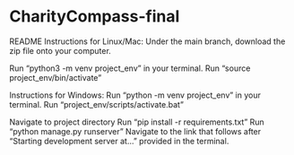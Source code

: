 # CharityCompass-final
 
README
Instructions for Linux/Mac:
Under the main branch, download the zip file onto your computer.

Run “python3 -m venv project_env” in your terminal.
Run  “source project_env/bin/activate”

Instructions for Windows:
Run “python -m venv project_env” in your terminal.
Run  “project_env/scripts/activate.bat”



Navigate to project directory
Run “pip install -r requirements.txt”
Run “python manage.py runserver”
Navigate to the link that follows after “Starting development server at…” provided in the terminal.